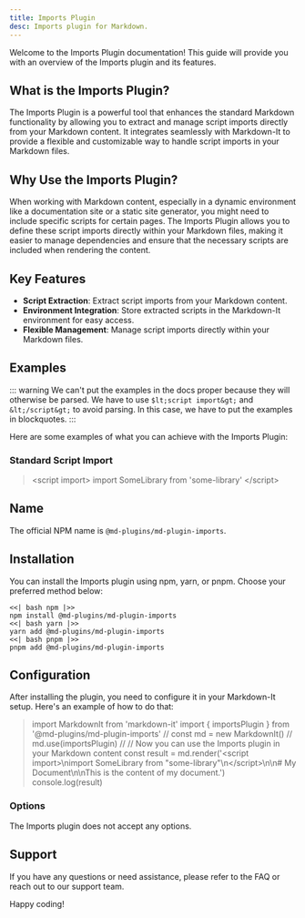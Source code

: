 ```yaml
---
title: Imports Plugin
desc: Imports plugin for Markdown.
---
```


Welcome to the Imports Plugin documentation! This guide will provide you with an overview of the Imports plugin and its features.

## What is the Imports Plugin?

The Imports Plugin is a powerful tool that enhances the standard Markdown functionality by allowing you to extract and manage script imports directly from your Markdown content. It integrates seamlessly with Markdown-It to provide a flexible and customizable way to handle script imports in your Markdown files.

## Why Use the Imports Plugin?

When working with Markdown content, especially in a dynamic environment like a documentation site or a static site generator, you might need to include specific scripts for certain pages. The Imports Plugin allows you to define these script imports directly within your Markdown files, making it easier to manage dependencies and ensure that the necessary scripts are included when rendering the content.

## Key Features

- **Script Extraction**: Extract script imports from your Markdown content.
- **Environment Integration**: Store extracted scripts in the Markdown-It environment for easy access.
- **Flexible Management**: Manage script imports directly within your Markdown files.

## Examples

::: warning
We can't put the examples in the docs proper because they will otherwise be parsed. We have to use `$lt;script import&gt;` and `&lt;/script&gt;` to avoid parsing. In this case, we have to put the examples in blockquotes.
:::

Here are some examples of what you can achieve with the Imports Plugin:

### Standard Script Import

> &lt;script import&gt;
> import SomeLibrary from 'some-library'
> &lt;/script&gt;

## Name

The official NPM name is `@md-plugins/md-plugin-imports`.

## Installation

You can install the Imports plugin using npm, yarn, or pnpm. Choose your preferred method below:

```tabs
<<| bash npm |>>
npm install @md-plugins/md-plugin-imports
<<| bash yarn |>>
yarn add @md-plugins/md-plugin-imports
<<| bash pnpm |>>
pnpm add @md-plugins/md-plugin-imports
```

## Configuration

After installing the plugin, you need to configure it in your Markdown-It setup. Here's an example of how to do that:

> import MarkdownIt from 'markdown-it'
> import { importsPlugin } from '@md-plugins/md-plugin-imports'
> //
> const md = new MarkdownIt()
> //
> md.use(importsPlugin)
> //
> // Now you can use the Imports plugin in your Markdown content
> const result = md.render('&lt;script import&gt;\nimport SomeLibrary from "some-library"\n&lt;/script&gt;\n\n# My Document\n\nThis is the content of my document.')
> console.log(result)

### Options

The Imports plugin does not accept any options.

## Support

If you have any questions or need assistance, please refer to the FAQ or reach out to our support team.

Happy coding!

```

```
